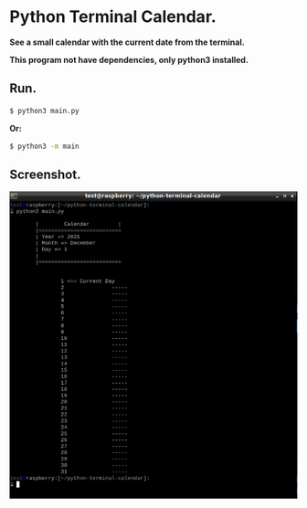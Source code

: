 # Python Terminal Calendar.

__See a small calendar with the current date from the terminal.__

__This program not have dependencies, only python3 installed.__

## Run.
```bash
$ python3 main.py
```

__Or:__

```bash
$ python3 -m main
```

## Screenshot.
![](./doc/screenshot.png)
